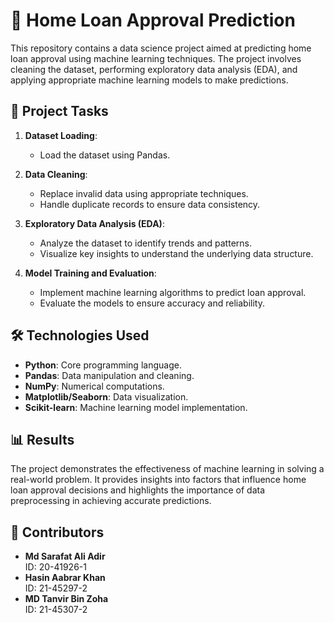 # 🚀 Home Loan Approval Prediction

This repository contains a data science project aimed at predicting home loan approval using machine learning techniques. The project involves cleaning the dataset, performing exploratory data analysis (EDA), and applying appropriate machine learning models to make predictions.

## 📝 Project Tasks

1. **Dataset Loading**:
   - Load the dataset using Pandas.

2. **Data Cleaning**:
   - Replace invalid data using appropriate techniques.
   - Handle duplicate records to ensure data consistency.

3. **Exploratory Data Analysis (EDA)**:
   - Analyze the dataset to identify trends and patterns.
   - Visualize key insights to understand the underlying data structure.

4. **Model Training and Evaluation**:
   - Implement machine learning algorithms to predict loan approval.
   - Evaluate the models to ensure accuracy and reliability.

## 🛠️ Technologies Used

- **Python**: Core programming language.
- **Pandas**: Data manipulation and cleaning.
- **NumPy**: Numerical computations.
- **Matplotlib/Seaborn**: Data visualization.
- **Scikit-learn**: Machine learning model implementation.

## 📊 Results

The project demonstrates the effectiveness of machine learning in solving a real-world problem. It provides insights into factors that influence home loan approval decisions and highlights the importance of data preprocessing in achieving accurate predictions.

## 👥 Contributors

- **Md Sarafat Ali Adir**  
  ID: 20-41926-1
- **Hasin Aabrar Khan**  
  ID: 21-45297-2
- **MD Tanvir Bin Zoha**  
  ID: 21-45307-2 
